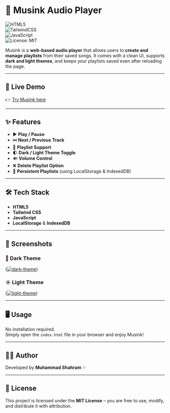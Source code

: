 # 🎵 Musink Audio Player

![HTML5](https://img.shields.io/badge/HTML5-E34F26?style=for-the-badge&logo=html5&logoColor=white)  
![TailwindCSS](https://img.shields.io/badge/TailwindCSS-38B2AC?style=for-the-badge&logo=tailwind-css&logoColor=white)  
![JavaScript](https://img.shields.io/badge/JavaScript-F7DF1E?style=for-the-badge&logo=javascript&logoColor=black)  
![License: MIT](https://img.shields.io/badge/License-MIT-green?style=for-the-badge)

Musink is a **web-based audio player** that allows users to **create and manage playlists** from their saved songs. It comes with a clean UI, supports **dark and light themes**, and keeps your playlists saved even after reloading the page.

---

## 🚀 Live Demo

👉 [Try Musink here](https://shahrampk.github.io/Musink/)

---

## ✨ Features

- ▶️ **Play / Pause**
- ⏭️ **Next / Previous Track**
- 📂 **Playlist Support**
- 🌓 **Dark / Light Theme Toggle**
- 🔊 **Volume Control**
- ❌ **Delete Playlist Option**
- 💾 **Persistent Playlists** (using LocalStorage & IndexedDB)

---

## 🛠️ Tech Stack

- **HTML5**
- **Tailwind CSS**
- **JavaScript**
- **LocalStorage** & **IndexedDB**

---

## 📸 Screenshots

### 🌙 Dark Theme

(<a href="https://ibb.co/7ddhbTCm"><img src="https://i.ibb.co/399Kk8dZ/dark-theme.png" alt="dark-theme" border="0"></a>)

### ☀️ Light Theme

(<a href="https://ibb.co/Y7gV3dhh"><img src="https://i.ibb.co/PZkVNWgg/light-theme.png" alt="light-theme" border="0"></a>)

---

## 🖥️ Usage

No installation required.  
Simply open the `index.html` file in your browser and enjoy Musink!

---

## 👨‍💻 Author

Developed by **Muhammad Shahram** ✨

---

## 📜 License

This project is licensed under the **MIT License** – you are free to use, modify, and distribute it with attribution.
